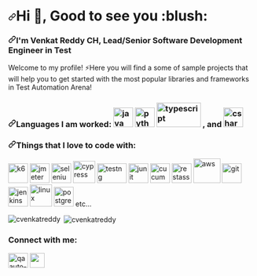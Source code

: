 <h1 dir="auto"><a id="user-content-hi--nice-to-see-you" class="anchor" aria-hidden="true" href="#hi--nice-to-see-you"><svg class="octicon octicon-link" viewBox="0 0 16 16" version="1.1" width="16" height="16" aria-hidden="true"><path fill-rule="evenodd" d="M7.775 3.275a.75.75 0 001.06 1.06l1.25-1.25a2 2 0 112.83 2.83l-2.5 2.5a2 2 0 01-2.83 0 .75.75 0 00-1.06 1.06 3.5 3.5 0 004.95 0l2.5-2.5a3.5 3.5 0 00-4.95-4.95l-1.25 1.25zm-4.69 9.64a2 2 0 010-2.83l2.5-2.5a2 2 0 012.83 0 .75.75 0 001.06-1.06 3.5 3.5 0 00-4.95 0l-2.5 2.5a3.5 3.5 0 004.95 4.95l1.25-1.25a.75.75 0 00-1.06-1.06l-1.25 1.25a2 2 0 01-2.83 0z"></path></svg></a>Hi <g-emoji class="g-emoji" alias="wave" fallback-src="https://github.githubassets.com/images/icons/emoji/unicode/1f44b.png">👋</g-emoji>, Good to see you :blush:</h1>

<h3 align="left" dir="auto"><a id="user-content-im-savva-genchevskiy-senior-qa-automationperformance-engineer" class="anchor" aria-hidden="true" href="#im-savva-genchevskiy-senior-qa-automationperformance-engineer"><svg class="octicon octicon-link" viewBox="0 0 16 16" version="1.1" width="16" height="16" aria-hidden="true"><path fill-rule="evenodd" d="M7.775 3.275a.75.75 0 001.06 1.06l1.25-1.25a2 2 0 112.83 2.83l-2.5 2.5a2 2 0 01-2.83 0 .75.75 0 00-1.06 1.06 3.5 3.5 0 004.95 0l2.5-2.5a3.5 3.5 0 00-4.95-4.95l-1.25 1.25zm-4.69 9.64a2 2 0 010-2.83l2.5-2.5a2 2 0 012.83 0 .75.75 0 001.06-1.06 3.5 3.5 0 00-4.95 0l-2.5 2.5a3.5 3.5 0 004.95 4.95l1.25-1.25a.75.75 0 00-1.06-1.06l-1.25 1.25a2 2 0 01-2.83 0z"></path></svg></a>I'm Venkat Reddy CH,  Lead/Senior Software Development Engineer in Test</h3>

<p dir="auto">Welcome to my profile! <g-emoji class="g-emoji" alias="zap" fallback-src="https://github.githubassets.com/images/icons/emoji/unicode/26a1.png">⚡</g-emoji>Here you will find a some of sample projects that will help you to get started with the most popular libraries and frameworks in Test Automation Arena!</p>

<h3 dir="auto"><a id="user-content-languages-i-am-enjoyed---and" class="anchor" aria-hidden="true" href="#languages-i-am-enjoyed---and"><svg class="octicon octicon-link" viewBox="0 0 16 16" version="1.1" width="16" height="16" aria-hidden="true"><path fill-rule="evenodd" d="M7.775 3.275a.75.75 0 001.06 1.06l1.25-1.25a2 2 0 112.83 2.83l-2.5 2.5a2 2 0 01-2.83 0 .75.75 0 00-1.06 1.06 3.5 3.5 0 004.95 0l2.5-2.5a3.5 3.5 0 00-4.95-4.95l-1.25 1.25zm-4.69 9.64a2 2 0 010-2.83l2.5-2.5a2 2 0 012.83 0 .75.75 0 001.06-1.06 3.5 3.5 0 00-4.95 0l-2.5 2.5a3.5 3.5 0 004.95 4.95l1.25-1.25a.75.75 0 00-1.06-1.06l-1.25 1.25a2 2 0 01-2.83 0z"></path></svg></a>Languages I am worked:
<a target="_blank" rel="noopener noreferrer" href="https://camo.githubusercontent.com/252bb0fe9b385b262668bcece7651036717f6fa170276293828bac81e57c0709/68747470733a2f2f3439303132303336736c616d657474726979616e746f2e66696c65732e776f726470726573732e636f6d2f323031322f30372f6a6176612e6a7067"><img src="https://camo.githubusercontent.com/252bb0fe9b385b262668bcece7651036717f6fa170276293828bac81e57c0709/68747470733a2f2f3439303132303336736c616d657474726979616e746f2e66696c65732e776f726470726573732e636f6d2f323031322f30372f6a6176612e6a7067" width="40" height="40" alt="java" data-canonical-src="https://49012036slamettriyanto.files.wordpress.com/2012/07/java.jpg" style="max-width: 100%;"></a>
<a target="_blank" rel="noopener noreferrer" href="https://camo.githubusercontent.com/42bee84dcddebe2e20afa807ec5e7eb6c4f8024e44dadd7c594d2f466bc29683/68747470733a2f2f6d656469612e7470726f6765722e72752f75706c6f6164732f323032312f30352f707974686f6e2d636f7665722d69636f6e2d6f726967696e616c2e706e67"><img src="https://camo.githubusercontent.com/42bee84dcddebe2e20afa807ec5e7eb6c4f8024e44dadd7c594d2f466bc29683/68747470733a2f2f6d656469612e7470726f6765722e72752f75706c6f6164732f323032312f30352f707974686f6e2d636f7665722d69636f6e2d6f726967696e616c2e706e67" width="40" height="40" alt="python" data-canonical-src="https://media.tproger.ru/uploads/2021/05/python-cover-icon-original.png" style="max-width: 100%;"></a> 
<a target="_blank" rel="noopener noreferrer" href="https://camo.githubusercontent.com/111a48f83ea2efb9e0263628e7097ecd801f3b539533e9b68ca258fc9c7f05c8/68747470733a2f2f666f726d617a696f6e652e666162696f62696f6e64692e696f2f7374617469632f64393737346239356431313661643039653239613730323261363234616633332f36343764652f747970657363726970742e706e67"><img src="https://camo.githubusercontent.com/111a48f83ea2efb9e0263628e7097ecd801f3b539533e9b68ca258fc9c7f05c8/68747470733a2f2f666f726d617a696f6e652e666162696f62696f6e64692e696f2f7374617469632f64393737346239356431313661643039653239613730323261363234616633332f36343764652f747970657363726970742e706e67" alt="typescript" width="90" height="50" data-canonical-src="https://formazione.fabiobiondi.io/static/d9774b95d116ad09e29a7022a624af33/647de/typescript.png" style="max-width: 100%;"></a>
, and 
<a target="_blank" rel="noopener noreferrer" href="https://camo.githubusercontent.com/b2185fa5e94ba61c3d89b73d5a330ce0f95b534e9a4f0b04136c7166f571e455/68747470733a2f2f63646e2e69636f6e2d69636f6e732e636f6d2f69636f6e73322f323431352f504e472f3531322f6373686172705f6f726967696e616c5f6c6f676f5f69636f6e5f3134363537382e706e67"><img src="https://camo.githubusercontent.com/b2185fa5e94ba61c3d89b73d5a330ce0f95b534e9a4f0b04136c7166f571e455/68747470733a2f2f63646e2e69636f6e2d69636f6e732e636f6d2f69636f6e73322f323431352f504e472f3531322f6373686172705f6f726967696e616c5f6c6f676f5f69636f6e5f3134363537382e706e67" alt="csharp" width="40" height="40" data-canonical-src="https://cdn.icon-icons.com/icons2/2415/PNG/512/csharp_original_logo_icon_146578.png" style="max-width: 100%;"></a>
</h3>

<h3 dir="auto"><a id="user-content-things-that-i-love-to-code-with" class="anchor" aria-hidden="true" href="#things-that-i-love-to-code-with"><svg class="octicon octicon-link" viewBox="0 0 16 16" version="1.1" width="16" height="16" aria-hidden="true"><path fill-rule="evenodd" d="M7.775 3.275a.75.75 0 001.06 1.06l1.25-1.25a2 2 0 112.83 2.83l-2.5 2.5a2 2 0 01-2.83 0 .75.75 0 00-1.06 1.06 3.5 3.5 0 004.95 0l2.5-2.5a3.5 3.5 0 00-4.95-4.95l-1.25 1.25zm-4.69 9.64a2 2 0 010-2.83l2.5-2.5a2 2 0 012.83 0 .75.75 0 001.06-1.06 3.5 3.5 0 00-4.95 0l-2.5 2.5a3.5 3.5 0 004.95 4.95l1.25-1.25a.75.75 0 00-1.06-1.06l-1.25 1.25a2 2 0 01-2.83 0z"></path></svg></a>Things that I love to code with: </h3>

<p dir="auto">
<a target="_blank" rel="noopener noreferrer" href="https://camo.githubusercontent.com/9293a13aa19a36609a36fecc9d76594ee4798befc121d6648b35aca103d34d54/68747470733a2f2f75706c6f61642e77696b696d656469612e6f72672f77696b6970656469612f636f6d6d6f6e732f652f65662f4b362d6c6f676f2e737667"><img src="https://camo.githubusercontent.com/9293a13aa19a36609a36fecc9d76594ee4798befc121d6648b35aca103d34d54/68747470733a2f2f75706c6f61642e77696b696d656469612e6f72672f77696b6970656469612f636f6d6d6f6e732f652f65662f4b362d6c6f676f2e737667" alt="k6" width="40" height="40" data-canonical-src="https://upload.wikimedia.org/wikipedia/commons/e/ef/K6-logo.svg" style="max-width: 100%;"></a>
<a target="_blank" rel="noopener noreferrer" href="https://camo.githubusercontent.com/2e4866dbb3ac915c5541d08cd44a55dd50eaf526531228ac471d0856ad83895c/68747470733a2f2f74657374696e676261697265732e636f6d2f77702d636f6e74656e742f75706c6f6164732f323031392f31312f4a4d657465725f30302e706e67"><img src="https://camo.githubusercontent.com/2e4866dbb3ac915c5541d08cd44a55dd50eaf526531228ac471d0856ad83895c/68747470733a2f2f74657374696e676261697265732e636f6d2f77702d636f6e74656e742f75706c6f6164732f323031392f31312f4a4d657465725f30302e706e67" alt="jmeter" width="40" height="40" data-canonical-src="https://testingbaires.com/wp-content/uploads/2019/11/JMeter_00.png" style="max-width: 100%;"></a>
<a target="_blank" rel="noopener noreferrer" href="https://camo.githubusercontent.com/937f98e004c10d91849eb1bb7caea74e42ed8a8835d3b032dc81d745edabdd04/68747470733a2f2f656e637279707465642d74626e302e677374617469632e636f6d2f696d616765733f713d74626e253341414e643947635362636547364242503956706a4f45527963336467734e6332587965686a6b6d3778734126757371703d434155"><img src="https://camo.githubusercontent.com/937f98e004c10d91849eb1bb7caea74e42ed8a8835d3b032dc81d745edabdd04/68747470733a2f2f656e637279707465642d74626e302e677374617469632e636f6d2f696d616765733f713d74626e253341414e643947635362636547364242503956706a4f45527963336467734e6332587965686a6b6d3778734126757371703d434155" alt="selenium" width="40" height="40" data-canonical-src="https://encrypted-tbn0.gstatic.com/images?q=tbn%3AANd9GcSbceG6BBP9VpjOERyc3dgsNc2Xyehjkm7xsA&amp;usqp=CAU" style="max-width: 100%;"></a>
<a target="_blank" rel="noopener noreferrer" href="https://camo.githubusercontent.com/937f98e004c10d91849eb1bb7caea74e42ed8a8835d3b032dc81d745edabdd04/68747470733a2f2f656e637279707465642d74626e302e677374617469632e636f6d2f696d616765733f713d74626e253341414e643947635362636547364242503956706a4f45527963336467734e6332587965686a6b6d3778734126757371703d434155"><imgsrc="https://camo.githubusercontent.com/937f98e004c10d91849eb1bb7caea74e42ed8a8835d3b032dc81d745edabdd04/68747470733a2f2f656e637279707465642d74626e302e677374617469632e636f6d2f696d616765733f713d74626e253341414e643947635362636547364242503956706a4f45527963336467734e6332587965686a6b6d3778734126757371703d434155" alt="selenium" width="40" height="40" data-canonical-src="https://encrypted-tbn0.gstatic.com/images?q=tbn%3AANd9GcSbceG6BBP9VpjOERyc3dgsNc2Xyehjkm7xsA&amp;usqp=CAU" style="max-width: 100%;"></a>
<a target="_blank" rel="noopener noreferrer" href="https://camo.githubusercontent.com/65e6d70f72272ad9b324cdb51dd03ae270388eb3f757e71a7ca63e7d723c9448/68747470733a2f2f6d656469612d657870312e6c6963646e2e636f6d2f646d732f696d6167652f43344530424151476845386a4e776a6c6333772f636f6d70616e792d6c6f676f5f3230305f3230302f302f313535343833363337313933313f653d3231353930323434303026763d6265746126743d74516264637a634a3943396731706767744558704335435167614678435a6e5f643343414f796557574455"><img src="https://camo.githubusercontent.com/65e6d70f72272ad9b324cdb51dd03ae270388eb3f757e71a7ca63e7d723c9448/68747470733a2f2f6d656469612d657870312e6c6963646e2e636f6d2f646d732f696d6167652f43344530424151476845386a4e776a6c6333772f636f6d70616e792d6c6f676f5f3230305f3230302f302f313535343833363337313933313f653d3231353930323434303026763d6265746126743d74516264637a634a3943396731706767744558704335435167614678435a6e5f643343414f796557574455" alt="cypress" width="45" height="45" data-canonical-src="https://media-exp1.licdn.com/dms/image/C4E0BAQGhE8jNwjlc3w/company-logo_200_200/0/1554836371931?e=2159024400&amp;v=beta&amp;t=tQbdczcJ9C9g1pggtEXpC5CQgaFxCZn_d3CAOyeWWDU" style="max-width: 100%;"></a>
<a target="_blank" rel="noopener noreferrer" href="https://camo.githubusercontent.com/7bb7379c864d6235c03a5c6e7439220e361eea269bb40fdf4b3c392756cec46d/68747470733a2f2f6175746f6d617465642d74657374696e672e696e666f2f75706c6f6164732f64656661756c742f6f726967696e616c2f32582f342f343939353066343131326262333965303934303136653764376265376338346165633431356632342e706e67"><img src="https://camo.githubusercontent.com/7bb7379c864d6235c03a5c6e7439220e361eea269bb40fdf4b3c392756cec46d/68747470733a2f2f6175746f6d617465642d74657374696e672e696e666f2f75706c6f6164732f64656661756c742f6f726967696e616c2f32582f342f343939353066343131326262333965303934303136653764376265376338346165633431356632342e706e67" alt="testng" width="60" height="40" data-canonical-src="https://automated-testing.info/uploads/default/original/2X/4/49950f4112bb39e094016e7d7be7c84aec415f24.png" style="max-width: 100%;"></a>
<a target="_blank" rel="noopener noreferrer" href="https://camo.githubusercontent.com/43fb4a881e70213542c832acad64d212c1789ab846334173fc754b7e73790cda/68747470733a2f2f6d69726f2e6d656469756d2e636f6d2f6d61782f3430302f312a4d522d6262687a38665144354e612d4742476d396c412e706e67"><img src="https://camo.githubusercontent.com/43fb4a881e70213542c832acad64d212c1789ab846334173fc754b7e73790cda/68747470733a2f2f6d69726f2e6d656469756d2e636f6d2f6d61782f3430302f312a4d522d6262687a38665144354e612d4742476d396c412e706e67" alt="junit" width="40" height="40" data-canonical-src="https://miro.medium.com/max/400/1*MR-bbhz8fQD5Na-GBGm9lA.png" style="max-width: 100%;"></a>
<a target="_blank" rel="noopener noreferrer" href="https://camo.githubusercontent.com/be8420d2d8d3e6b33b6b14f7e688698f6d67867a1ca220a7b6b99cfa922b5e01/68747470733a2f2f656e637279707465642d74626e302e677374617469632e636f6d2f696d616765733f713d74626e253341414e643947635345466d6848766e365752626c3658696550595f7551484262565a557a5279744975514126757371703d434155"><img src="https://camo.githubusercontent.com/be8420d2d8d3e6b33b6b14f7e688698f6d67867a1ca220a7b6b99cfa922b5e01/68747470733a2f2f656e637279707465642d74626e302e677374617469632e636f6d2f696d616765733f713d74626e253341414e643947635345466d6848766e365752626c3658696550595f7551484262565a557a5279744975514126757371703d434155" alt="cucumber" width="40" height="40" data-canonical-src="https://encrypted-tbn0.gstatic.com/images?q=tbn%3AANd9GcSEFmhHvn6WRbl6XiePY_uQHBbVZUzRytIuQA&amp;usqp=CAU" style="max-width: 100%;"></a>
<a target="_blank" rel="noopener noreferrer" href="https://avatars1.githubusercontent.com/u/2678858?s=280&amp;v=4"><img src="https://avatars1.githubusercontent.com/u/2678858?s=280&amp;v=4" alt="restassured" width="40" height="40" style="max-width: 100%;"></a>
<a target="_blank" rel="noopener noreferrer" href="https://camo.githubusercontent.com/c0c66e54e316ba3fd81957dd8bd4b35765ab1d180b3b18881065cc1f8c98181b/68747470733a2f2f696d672e69636f6e73382e636f6d2f636f6c6f722f3435322f616d617a6f6e2d7765622d73657276696365732e706e67"><img src="https://camo.githubusercontent.com/c0c66e54e316ba3fd81957dd8bd4b35765ab1d180b3b18881065cc1f8c98181b/68747470733a2f2f696d672e69636f6e73382e636f6d2f636f6c6f722f3435322f616d617a6f6e2d7765622d73657276696365732e706e67" alt="aws" width="55" height="50" data-canonical-src="https://img.icons8.com/color/452/amazon-web-services.png" style="max-width: 100%;"></a>
<a target="_blank" rel="noopener noreferrer" href="https://camo.githubusercontent.com/fbfcb9e3dc648adc93bef37c718db16c52f617ad055a26de6dc3c21865c3321d/68747470733a2f2f7777772e766563746f726c6f676f2e7a6f6e652f6c6f676f732f6769742d73636d2f6769742d73636d2d69636f6e2e737667"><img src="https://camo.githubusercontent.com/fbfcb9e3dc648adc93bef37c718db16c52f617ad055a26de6dc3c21865c3321d/68747470733a2f2f7777772e766563746f726c6f676f2e7a6f6e652f6c6f676f732f6769742d73636d2f6769742d73636d2d69636f6e2e737667" alt="git" width="40" height="40" data-canonical-src="https://www.vectorlogo.zone/logos/git-scm/git-scm-icon.svg" style="max-width: 100%;"></a>
<a target="_blank" rel="noopener noreferrer" href="https://camo.githubusercontent.com/265574c40f0816ed0fd67127cfbc382866182a7ec468c614906103c15700e707/68747470733a2f2f7777772e766563746f726c6f676f2e7a6f6e652f6c6f676f732f6a656e6b696e732f6a656e6b696e732d69636f6e2e737667"><img src="https://camo.githubusercontent.com/265574c40f0816ed0fd67127cfbc382866182a7ec468c614906103c15700e707/68747470733a2f2f7777772e766563746f726c6f676f2e7a6f6e652f6c6f676f732f6a656e6b696e732f6a656e6b696e732d69636f6e2e737667" alt="jenkins" width="40" height="40" data-canonical-src="https://www.vectorlogo.zone/logos/jenkins/jenkins-icon.svg" style="max-width: 100%;"></a>
<a target="_blank" rel="noopener noreferrer" href="https://camo.githubusercontent.com/295270c76ae65c110462d35b95b24182acdf05bac1c40fc757051ef93007c912/68747470733a2f2f692e70696e696d672e636f6d2f6f726967696e616c732f63372f62382f31312f63376238313133323437666563643833626439623565643562643366333464352e706e67"><img src="https://camo.githubusercontent.com/295270c76ae65c110462d35b95b24182acdf05bac1c40fc757051ef93007c912/68747470733a2f2f692e70696e696d672e636f6d2f6f726967696e616c732f63372f62382f31312f63376238313133323437666563643833626439623565643562643366333464352e706e67" alt="linux" width="45" height="45" data-canonical-src="https://i.pinimg.com/originals/c7/b8/11/c7b8113247fecd83bd9b5ed5bd3f34d5.png" style="max-width: 100%;"></a> 
<a target="_blank" rel="noopener noreferrer" href="https://camo.githubusercontent.com/2717985f26463c118a5e93fd5ab74cbafe4dd5c9e9a9ca4bf2af249baf4d92a7/68747470733a2f2f75706c6f61642e77696b696d656469612e6f72672f77696b6970656469612f636f6d6d6f6e732f7468756d622f322f32392f506f737467726573716c5f656c657068616e742e7376672f3132303070782d506f737467726573716c5f656c657068616e742e7376672e706e67"><img src="https://camo.githubusercontent.com/2717985f26463c118a5e93fd5ab74cbafe4dd5c9e9a9ca4bf2af249baf4d92a7/68747470733a2f2f75706c6f61642e77696b696d656469612e6f72672f77696b6970656469612f636f6d6d6f6e732f7468756d622f322f32392f506f737467726573716c5f656c657068616e742e7376672f3132303070782d506f737467726573716c5f656c657068616e742e7376672e706e67" alt="postgresql" width="40" height="40" data-canonical-src="https://upload.wikimedia.org/wikipedia/commons/thumb/2/29/Postgresql_elephant.svg/1200px-Postgresql_elephant.svg.png" style="max-width: 100%;"></a>
etc...
</p>

<p><img align="left" src="https://github-readme-stats.vercel.app/api/top-langs?username=cvenkatreddy&show_icons=true&locale=en&layout=compact" alt="cvenkatreddy" /></p>

<p>&nbsp;<img align="center" src="https://github-readme-stats.vercel.app/api?username=cvenkatreddy&show_icons=true&locale=en" alt="cvenkatreddy" /></p>
<h3 align="left">Connect with me:</h3>
<p align="left">
<a href="https://linkedin.com/in/qaauto-venkatreddyc" target="blank"><img align="center" src="https://raw.githubusercontent.com/rahuldkjain/github-profile-readme-generator/master/src/images/icons/Social/linked-in-alt.svg" alt="qaauto-venkatreddyc" height="30" width="40" /></a>
<a href="https://gitlab.com/cvenkatreddy" rel="nofollow"><img align="center" src="https://camo.githubusercontent.com/1d70c76d919bb3ccf332bb739f90ae603d8dbaaf3c1c24df6186bd592933d556/68747470733a2f2f63646e342e69636f6e66696e6465722e636f6d2f646174612f69636f6e732f6c6f676f732d6272616e64732d352f32342f6769746c61622d3531322e706e67" height="30" width="30" data-canonical-src="https://cdn4.iconfinder.com/data/icons/logos-brands-5/24/gitlab-512.png" style="max-width: 100%;"></a>
</p>
